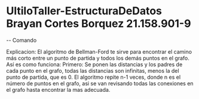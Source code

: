 # UltiloTaller-EstructuraDeDatos Brayan Cortes Borquez 21.158.901-9
-- Comando  

Explicacion: 
El algoritmo de Bellman-Ford te sirve para encontrar el camino más corto entre un punto de partida y todos los demás puntos en el grafo. Así es como funciona:
Primero:
Se ponen las distancias y los padres de cada punto en el grafo, todas las distancias son infinitas, menos la del punto de partida, que es 0. El algoritmo repite n-1 veces, donde n es el número de puntos en el grafo, asi se van revisando todas las conexiones en el
grafo hasta encontrar la mas adecuada.
